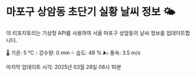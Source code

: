 
# 마포구 상암동 초단기 실황 날씨 정보 🌤️

이 리포지토리는 기상청 API를 사용하여 서울 마포구 상암동의 날씨 정보를 업데이트합니다. 

🌡️ 기온: 5 ℃
💧 강수량: 0 mm
💦 습도: 48 %
🌬️ 풍속: 3.5 m/s

마지막 업데이트 시각: 2025년 03월 28일 08시 10분    
